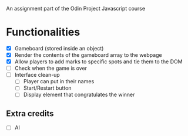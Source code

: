An assignment part of the Odin Project Javascript course 

# Functionalities
- [x] Gameboard (stored inside an object)
- [x] Render the contents of the gameboard array to the webpage
- [x] Allow players to add marks to specific spots and tie them to the DOM
- [ ] Check when the game is over
- [ ] Interface clean-up
    - [ ] Player can put in their names
    - [ ] Start/Restart button
    - [ ] Display element that congratulates the winner

## Extra credits
- [ ] AI
